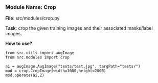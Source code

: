 ### Module Name: Crop

**File**: src/modules/crop.py

**Task**: crop the given training images and their associated masks/label images.

**How to use?**

```
from src.utils import augImage
from src.modules import crop

ai = augImage.AugImage("tests/test.jpg", targPath="tests/")
mod = crop.CropImage(width=1000,height=2000)
mod.operate(ai,2)

```
